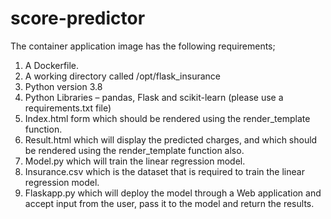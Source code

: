# score-predictor
The container application image has the following requirements;
1.  A Dockerfile.
2.	A working directory called /opt/flask_insurance 
3.	Python version 3.8
4.	Python Libraries – pandas, Flask and scikit-learn (please use a requirements.txt file)
5.	Index.html form which should be rendered using the render_template function.
6.	Result.html which will display the predicted charges, and which should be rendered using the render_template function also.
7.	Model.py which will train the linear regression model.
8.	Insurance.csv which is the dataset that is required to train the linear regression model.
9.	Flaskapp.py which will deploy the model through a Web application and accept input from the user, pass it to the model and return the results.

